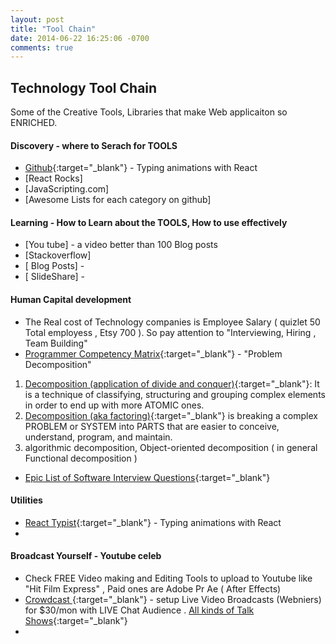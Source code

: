 ```yaml
---
layout: post
title: "Tool Chain"
date: 2014-06-22 16:25:06 -0700
comments: true
---
```


## Technology Tool Chain
Some of the Creative Tools, Libraries that make Web applicaiton so ENRICHED.

#### Discovery - where to Serach for TOOLS
+ [Github](https://github.com/){:target="_blank"} - Typing animations with React 
+ [React Rocks]
+ [JavaScripting.com]
+ [Awesome Lists for each category on github]

#### Learning - How to Learn about the TOOLS, How to use effectively
+ [You tube] - a video better than 100 Blog posts
+ [Stackoverflow]
+ [ Blog Posts] -
+ [ SlideShare] -

#### Human Capital development 
+ The Real cost of Technology companies is Employee Salary ( quizlet 50 Total employess , Etsy 700 ). So pay attention to  "Interviewing, Hiring , Team Building"
+ [Programmer Competency Matrix](http://sijinjoseph.com/programmer-competency-matrix/){:target="_blank"} - "Problem Decomposition"
1. [Decomposition (application of divide and conquer)](http://stackoverflow.com/questions/23413242/what-are-the-differences-between-abstraction-and-decomposition){:target="_blank"}: It is a technique of classifying, structuring and grouping complex elements in order to end up with more ATOMIC ones.
2. [Decomposition (aka factoring)](https://en.wikipedia.org/wiki/Decomposition_(computer_science)){:target="_blank"} is breaking a complex PROBLEM or SYSTEM into PARTS that are easier to conceive, understand, program, and maintain.
  1. algorithmic decomposition, Object-oriented decomposition ( in general Functional decomposition )
  
+ [Epic List of Software Interview Questions](http://katemats.com/interview-questions/){:target="_blank"}

#### Utilities
+ [React Typist](https://jstejada.github.io/react-typist/){:target="_blank"} - Typing animations with React 
+ 

#### Broadcast Yourself - Youtube celeb
+ Check FREE Video making and Editing Tools to upload to Youtube like "Hit Film Express" , Paid ones are Adobe Pr Ae ( After Effects)
+ [Crowdcast ](https://www.crowdcast.io/e/files){:target="_blank"} - setup Live Video Broadcasts (Webniers) for $30/mon with LIVE Chat Audience . [All kinds of Talk Shows](https://www.crowdcast.io/cy){:target="_blank"}
+ 
